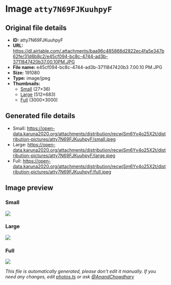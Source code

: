 # Image `atty7N69FJKuuhpyF`

## Original file details

- **ID:** atty7N69FJKuuhpyF
- **URL:** https://dl.airtable.com/.attachments/baa96c485868d2822ec4fa5e347b62fe/31d6b8c2/e45cf094-bc8c-4744-ad3b-3711847420b37.00.10PM.JPG
- **File name:** e45cf094-bc8c-4744-ad3b-3711847420b3 7.00.10 PM.JPG
- **Size:** 191080
- **Type:** image/jpeg
- **Thumbnails:**
  - [Small](https://dl.airtable.com/.attachmentThumbnails/ceda636de2a2bf0d987b79cba474faa4/07b28951) (27×36)
  - [Large](https://dl.airtable.com/.attachmentThumbnails/aa840f222f4b176f1d835841f9a3b6fd/2726e5f7) (512×683)
  - [Full](https://dl.airtable.com/.attachmentThumbnails/fdd0e722158ec3b1045884b223ac4b5a/9f77bf43) (3000×3000)

## Generated file details

- Small: https://open-data.karuna2020.org/attachments/distribution/recwjSm6Yv4o25X2t/distribution-pictures/atty7N69FJKuuhpyF/small.jpeg
- Large: https://open-data.karuna2020.org/attachments/distribution/recwjSm6Yv4o25X2t/distribution-pictures/atty7N69FJKuuhpyF/large.jpeg
- Full: https://open-data.karuna2020.org/attachments/distribution/recwjSm6Yv4o25X2t/distribution-pictures/atty7N69FJKuuhpyF/full.jpeg

## Image preview

### Small

![](https://open-data.karuna2020.org/attachments/distribution/recwjSm6Yv4o25X2t/distribution-pictures/atty7N69FJKuuhpyF/small.jpeg)

### Large

![](https://open-data.karuna2020.org/attachments/distribution/recwjSm6Yv4o25X2t/distribution-pictures/atty7N69FJKuuhpyF/large.jpeg)

### Full

![](https://open-data.karuna2020.org/attachments/distribution/recwjSm6Yv4o25X2t/distribution-pictures/atty7N69FJKuuhpyF/full.jpeg)

_This file is automatically generated, please don't edit it manually. If you need any changes, edit [photos.ts](/photos.ts) or ask [@AnandChowdhary](https://github.com/AnandChowdhary)_
